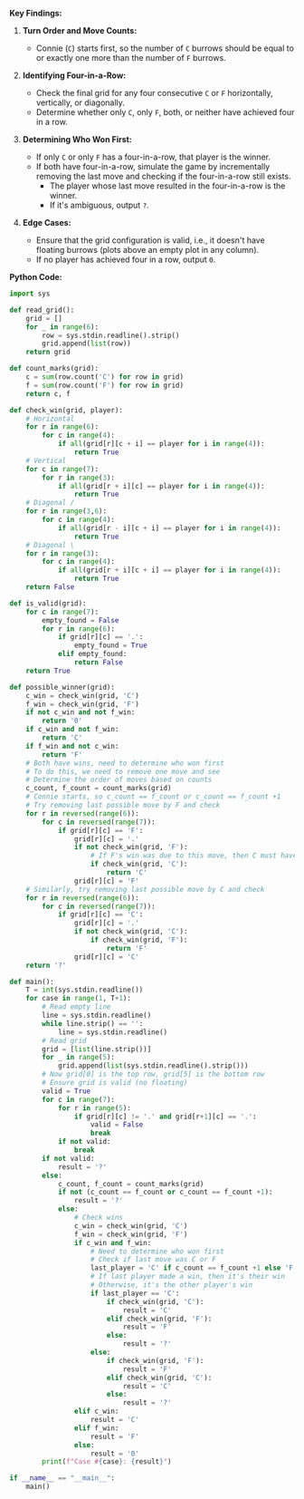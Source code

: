 **Key Findings:**

1. **Turn Order and Move Counts:**
   - Connie (`C`) starts first, so the number of `C` burrows should be equal to or exactly one more than the number of `F` burrows.

2. **Identifying Four-in-a-Row:**
   - Check the final grid for any four consecutive `C` or `F` horizontally, vertically, or diagonally.
   - Determine whether only `C`, only `F`, both, or neither have achieved four in a row.

3. **Determining Who Won First:**
   - If only `C` or only `F` has a four-in-a-row, that player is the winner.
   - If both have four-in-a-row, simulate the game by incrementally removing the last move and checking if the four-in-a-row still exists.
     - The player whose last move resulted in the four-in-a-row is the winner.
     - If it's ambiguous, output `?`.

4. **Edge Cases:**
   - Ensure that the grid configuration is valid, i.e., it doesn't have floating burrows (plots above an empty plot in any column).
   - If no player has achieved four in a row, output `0`.

**Python Code:**

```python
import sys

def read_grid():
    grid = []
    for _ in range(6):
        row = sys.stdin.readline().strip()
        grid.append(list(row))
    return grid

def count_marks(grid):
    c = sum(row.count('C') for row in grid)
    f = sum(row.count('F') for row in grid)
    return c, f

def check_win(grid, player):
    # Horizontal
    for r in range(6):
        for c in range(4):
            if all(grid[r][c + i] == player for i in range(4)):
                return True
    # Vertical
    for c in range(7):
        for r in range(3):
            if all(grid[r + i][c] == player for i in range(4)):
                return True
    # Diagonal /
    for r in range(3,6):
        for c in range(4):
            if all(grid[r - i][c + i] == player for i in range(4)):
                return True
    # Diagonal \
    for r in range(3):
        for c in range(4):
            if all(grid[r + i][c + i] == player for i in range(4)):
                return True
    return False

def is_valid(grid):
    for c in range(7):
        empty_found = False
        for r in range(6):
            if grid[r][c] == '.':
                empty_found = True
            elif empty_found:
                return False
    return True

def possible_winner(grid):
    c_win = check_win(grid, 'C')
    f_win = check_win(grid, 'F')
    if not c_win and not f_win:
        return '0'
    if c_win and not f_win:
        return 'C'
    if f_win and not c_win:
        return 'F'
    # Both have wins, need to determine who won first
    # To do this, we need to remove one move and see
    # Determine the order of moves based on counts
    c_count, f_count = count_marks(grid)
    # Connie starts, so c_count == f_count or c_count == f_count +1
    # Try removing last possible move by F and check
    for r in reversed(range(6)):
        for c in reversed(range(7)):
            if grid[r][c] == 'F':
                grid[r][c] = '.'
                if not check_win(grid, 'F'):
                    # If F's win was due to this move, then C must have won first
                    if check_win(grid, 'C'):
                        return 'C'
                grid[r][c] = 'F'
    # Similarly, try removing last possible move by C and check
    for r in reversed(range(6)):
        for c in reversed(range(7)):
            if grid[r][c] == 'C':
                grid[r][c] = '.'
                if not check_win(grid, 'C'):
                    if check_win(grid, 'F'):
                        return 'F'
                grid[r][c] = 'C'
    return '?'

def main():
    T = int(sys.stdin.readline())
    for case in range(1, T+1):
        # Read empty line
        line = sys.stdin.readline()
        while line.strip() == '':
            line = sys.stdin.readline()
        # Read grid
        grid = [list(line.strip())]
        for _ in range(5):
            grid.append(list(sys.stdin.readline().strip()))
        # Now grid[0] is the top row, grid[5] is the bottom row
        # Ensure grid is valid (no floating)
        valid = True
        for c in range(7):
            for r in range(5):
                if grid[r][c] != '.' and grid[r+1][c] == '.':
                    valid = False
                    break
            if not valid:
                break
        if not valid:
            result = '?'
        else:
            c_count, f_count = count_marks(grid)
            if not (c_count == f_count or c_count == f_count +1):
                result = '?'
            else:
                # Check wins
                c_win = check_win(grid, 'C')
                f_win = check_win(grid, 'F')
                if c_win and f_win:
                    # Need to determine who won first
                    # Check if last move was C or F
                    last_player = 'C' if c_count == f_count +1 else 'F'
                    # If last player made a win, then it's their win
                    # Otherwise, it's the other player's win
                    if last_player == 'C':
                        if check_win(grid, 'C'):
                            result = 'C'
                        elif check_win(grid, 'F'):
                            result = 'F'
                        else:
                            result = '?'
                    else:
                        if check_win(grid, 'F'):
                            result = 'F'
                        elif check_win(grid, 'C'):
                            result = 'C'
                        else:
                            result = '?'
                elif c_win:
                    result = 'C'
                elif f_win:
                    result = 'F'
                else:
                    result = '0'
        print(f"Case #{case}: {result}")

if __name__ == "__main__":
    main()
```